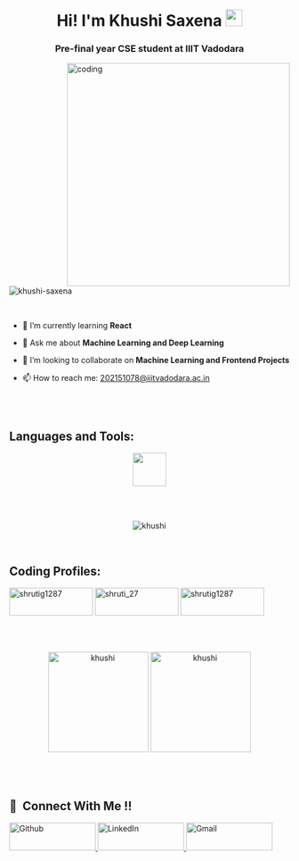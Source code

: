 <!-- - 👋 Hi, I’m Khushi Saxena
- 👀 I’m interested in Data Science.
- 🌱 I’m currently learning Machine Learning and Data Structures and Algorithms.
- 📫 How to reach me? mail on khushi24saxena@gmail.com

<!---
khushiisaxena/KhushiSaxena is a ✨ special ✨ repository because its `README.md` (this file) appears on your GitHub profile.
You can click the Preview link to take a look at your changes.
---> 

<h1 align="center" color="white">Hi! I'm Khushi Saxena <img src="https://raw.githubusercontent.com/MartinHeinz/MartinHeinz/master/wave.gif" width="30px"></h1> 
<h3 align="center" color="white">Pre-final year CSE student at IIIT Vadodara</h3>

<img align="right" alt="coding" width="400" src="https://user-images.githubusercontent.com/74038190/221352975-94759904-aa4c-4032-a8ab-b546efb9c478.gif">

<br>
<br>

<p align="left"> <img src="https://komarev.com/ghpvc/?username=khushiisaxena&label=Profile%20views&color=0e75b6&style=flat" alt="khushi-saxena" /> </p>

<!-- <img align="right" alt="khushi-saxena" width="400" src="https://camo.githubusercontent.com/6607041227d81f650340ff070cc2843518acad359b57e5bb054a9fb7127aa041/68747470733a2f2f63646e2e6472696262626c652e636f6d2f75736572732f323634363432332f73637265656e73686f74732f353530373139362f636f6d70757465722e676966"> -->

<br>

- 🌱 I’m currently learning **React** 

- 💬 Ask me about **Machine Learning and Deep Learning**

- 👯 I’m looking to collaborate on **Machine Learning and Frontend Projects**

- 📫 How to reach me: 202151078@iiitvadodara.ac.in

<br>
<br>

<h2 align="left">Languages and Tools:</h2>
<p align="center">
   <a href="https://skillicons.dev">
    <img src="https://skillicons.dev/icons?i=java,c,git,python,cpp,mysql,html,css,javascript,react,typescript,graphql" height="60"/>
  </a>
</p>

<br>
<br>
<p align="center">
    <img align="center" src="https://github-readme-streak-stats.herokuapp.com/?user=khushiisaxena&theme=tokyonight&" alt="khushi" />
</p>

<br>

<h2 align="left">Coding Profiles:</h2> 

<p align="center">
  
<a href="https://www.codechef.com/users/iiitv202151078" target="blank"><img align="center" src="https://img.shields.io/badge/CodeChef-%23964B00.svg?style=for-the-badge&logo=CodeChef&logoColor=white" alt="shrutig1287" height="50" width="150" /></a>
<a href="https://leetcode.com/heyykhushi/" target="blank"><img align="center" src="https://img.shields.io/badge/LeetCode-000000?style=for-the-badge&logo=LeetCode&logoColor=#d16c06" alt="shruti_27" height="50" width="150" /></a>
<a href="https://www.hackerrank.com/khushi24saxena" target="blank"><img align="center" src="https://img.shields.io/badge/-Hackerrank-2EC866?style=for-the-badge&logo=HackerRank&logoColor=white" alt="shrutig1287" height="50" width="150" /></a>

</p>

<br>
<br>
<br>

 <div align="center">
    <img src="https://github-readme-stats.vercel.app/api?username=khushiisaxena&theme=tokyonight&show_icons=true&locale=en" height="180" alt="khushi" />
    <img src="https://github-readme-stats.vercel.app/api/top-langs?username=khushiisaxena&theme=tokyonight&show_icons=true&locale=en&layout=compact" height="180" alt="khushi" />
 </div>

<br>
<br>
<br>


## 🤝 &nbsp;Connect With Me !!

<p align="left">
<a href="https://github.com/khushiisaxena" target="_blank">
<img alt="Github" src="https://img.shields.io/badge/github-%2324292e.svg?&style=for-the-badge&logo=github&logoColor=white" height="50" width="155" />
</a>
<a href="https://www.linkedin.com/in/khushi-saxena-a965ba22a/"target="_blank">
<img alt="LinkedIn" src="https://img.shields.io/badge/linkedin%20-%230077B5.svg?&style=for-the-badge&logo=linkedin&logoColor=white" height="50" width="155" />
</a>
<a href="mailto:khushi24saxena.com">
<img alt="Gmail" src="https://img.shields.io/badge/Gmail-D14836?style=for-the-badge&logo=gmail&logoColor=white" height="50" width="155"/>
</a>
</p> 
